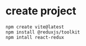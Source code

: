 # create project

```
npm create vite@latest
npm install @reduxjs/toolkit
npm intall react-redux
```